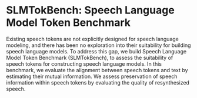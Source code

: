 # SLMTokBench: Speech Language Model Token Benchmark
Existing speech tokens are not explicitly designed for speech language modeling, and there has been no exploration into their suitability for building speech language models. To address this gap, we build Speech Language Model Token Benchmark (SLMTokBench), to assess the suitability of speech tokens for constructing speech language models. In this benchmark, we evaluate the alignment between speech tokens and text by estimating their mutual information. We assess preservation of speech information within speech tokens by evaluating the quality of resynthesized speech.
